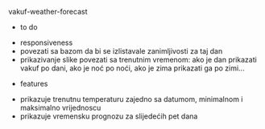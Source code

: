 vakuf-weather-forecast

- to do
* responsiveness
* povezati sa bazom da bi se izlistavale zanimljivosti za taj dan
* prikazivanje slike povezati sa trenutnim vremenom: ako je dan prikazati vakuf po dani, ako je noć po noći, ako je zima prikazati ga po zimi...

- features
* prikazuje trenutnu temperaturu zajedno sa datumom, minimalnom i maksimalno vrijednoscu
* prikazuje vremensku prognozu za slijedećih pet dana
